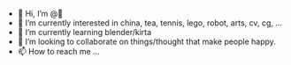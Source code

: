 - 👋 Hi, I’m @🥥
- 👀 I’m currently interested in china, tea, tennis, lego, robot, arts, cv, cg, ...
- 🌱 I’m currently learning blender/kirta
- 💞️ I’m looking to collaborate on things/thought that make people happy.
- 📫 How to reach me ...

<!---
BigJohnn/BigJohnn is a ✨ special ✨ repository because its `README.md` (this file) appears on your GitHub profile.
You can click the Preview link to take a look at your changes.
--->
